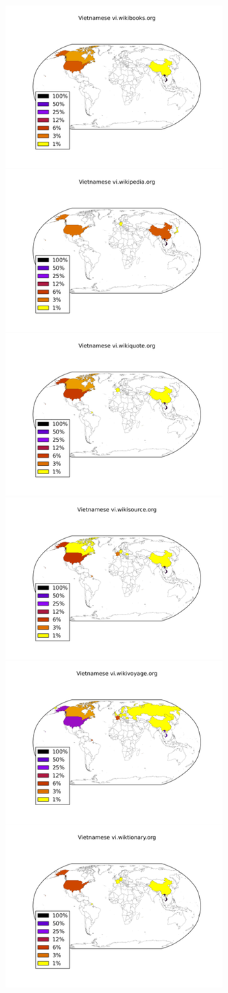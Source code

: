 ![](images/Vietnamese-vi.wikibooks.org.png)
![](images/Vietnamese-vi.wikipedia.org.png)
![](images/Vietnamese-vi.wikiquote.org.png)
![](images/Vietnamese-vi.wikisource.org.png)
![](images/Vietnamese-vi.wikivoyage.org.png)
![](images/Vietnamese-vi.wiktionary.org.png)
